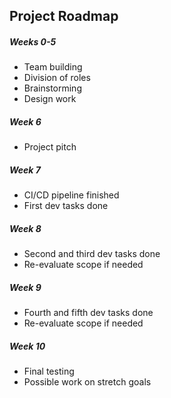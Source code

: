 ## Project Roadmap
##### Weeks 0-5  
- Team building
- Division of roles
- Brainstorming
- Design work
##### Week 6 
- Project pitch
##### Week 7
- CI/CD pipeline finished
- First dev tasks done
##### Week 8
- Second and third dev tasks done
- Re-evaluate scope if needed
##### Week 9
- Fourth and fifth dev tasks done
- Re-evaluate scope if needed
##### Week 10
- Final testing
- Possible work on stretch goals
